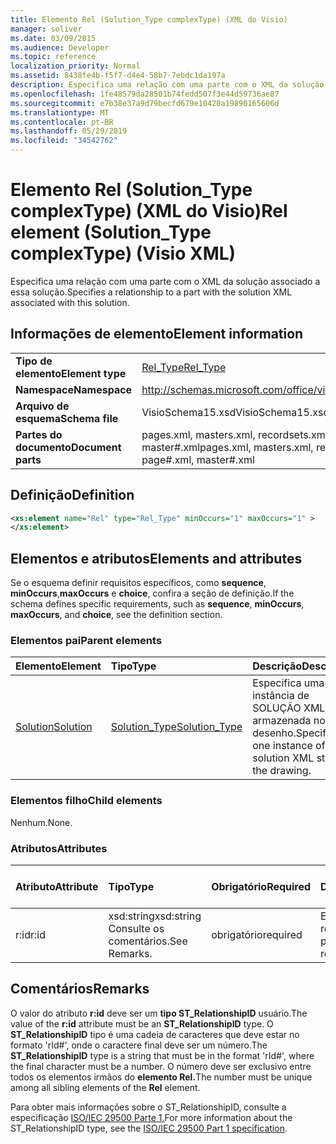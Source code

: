 ```yaml
---
title: Elemento Rel (Solution_Type complexType) (XML do Visio)
manager: soliver
ms.date: 03/09/2015
ms.audience: Developer
ms.topic: reference
localization_priority: Normal
ms.assetid: 8438fe4b-f5f7-d4e4-58b7-7ebdc1da197a
description: Especifica uma relação com uma parte com o XML da solução associado a essa solução.
ms.openlocfilehash: 1fe48579da28501b74fedd507f3e44d59736ae87
ms.sourcegitcommit: e7b38e37a9d79becfd679e10420a19890165606d
ms.translationtype: MT
ms.contentlocale: pt-BR
ms.lasthandoff: 05/29/2019
ms.locfileid: "34542762"
---
```

# <a name="rel-element-solution_type-complextype-visio-xml"></a><span data-ttu-id="9a7a5-103">Elemento Rel (Solution_Type complexType) (XML do Visio)</span><span class="sxs-lookup"><span data-stu-id="9a7a5-103">Rel element (Solution_Type complexType) (Visio XML)</span></span>

<span data-ttu-id="9a7a5-104">Especifica uma relação com uma parte com o XML da solução associado a essa solução.</span><span class="sxs-lookup"><span data-stu-id="9a7a5-104">Specifies a relationship to a part with the solution XML associated with this solution.</span></span>
  
## <a name="element-information"></a><span data-ttu-id="9a7a5-105">Informações de elemento</span><span class="sxs-lookup"><span data-stu-id="9a7a5-105">Element information</span></span>

|||
|:-----|:-----|
|<span data-ttu-id="9a7a5-106">**Tipo de elemento**</span><span class="sxs-lookup"><span data-stu-id="9a7a5-106">**Element type**</span></span> <br/> |[<span data-ttu-id="9a7a5-107">Rel_Type</span><span class="sxs-lookup"><span data-stu-id="9a7a5-107">Rel_Type</span></span>](rel_type-complextypevisio-xml.md) <br/> |
|<span data-ttu-id="9a7a5-108">**Namespace**</span><span class="sxs-lookup"><span data-stu-id="9a7a5-108">**Namespace**</span></span> <br/> |http://schemas.microsoft.com/office/visio/2012/main  <br/> |
|<span data-ttu-id="9a7a5-109">**Arquivo de esquema**</span><span class="sxs-lookup"><span data-stu-id="9a7a5-109">**Schema file**</span></span> <br/> |<span data-ttu-id="9a7a5-110">VisioSchema15.xsd</span><span class="sxs-lookup"><span data-stu-id="9a7a5-110">VisioSchema15.xsd</span></span>  <br/> |
|<span data-ttu-id="9a7a5-111">**Partes do documento**</span><span class="sxs-lookup"><span data-stu-id="9a7a5-111">**Document parts**</span></span> <br/> |<span data-ttu-id="9a7a5-112">pages.xml, masters.xml, recordsets.xml, page#.xml, master#.xml</span><span class="sxs-lookup"><span data-stu-id="9a7a5-112">pages.xml, masters.xml, recordsets.xml, page#.xml, master#.xml</span></span>  <br/> |
   
## <a name="definition"></a><span data-ttu-id="9a7a5-113">Definição</span><span class="sxs-lookup"><span data-stu-id="9a7a5-113">Definition</span></span>

```XML
<xs:element name="Rel" type="Rel_Type" minOccurs="1" maxOccurs="1" >
</xs:element>
```

## <a name="elements-and-attributes"></a><span data-ttu-id="9a7a5-114">Elementos e atributos</span><span class="sxs-lookup"><span data-stu-id="9a7a5-114">Elements and attributes</span></span>

<span data-ttu-id="9a7a5-115">Se o esquema definir requisitos específicos, como **sequence**, **minOccurs**,**maxOccurs** e **choice**, confira a seção de definição.</span><span class="sxs-lookup"><span data-stu-id="9a7a5-115">If the schema defines specific requirements, such as **sequence**, **minOccurs**, **maxOccurs**, and **choice**, see the definition section.</span></span> 
  
### <a name="parent-elements"></a><span data-ttu-id="9a7a5-116">Elementos pai</span><span class="sxs-lookup"><span data-stu-id="9a7a5-116">Parent elements</span></span>

|<span data-ttu-id="9a7a5-117">**Elemento**</span><span class="sxs-lookup"><span data-stu-id="9a7a5-117">**Element**</span></span>|<span data-ttu-id="9a7a5-118">**Tipo**</span><span class="sxs-lookup"><span data-stu-id="9a7a5-118">**Type**</span></span>|<span data-ttu-id="9a7a5-119">**Descrição**</span><span class="sxs-lookup"><span data-stu-id="9a7a5-119">**Description**</span></span>|
|:-----|:-----|:-----|
|[<span data-ttu-id="9a7a5-120">Solution</span><span class="sxs-lookup"><span data-stu-id="9a7a5-120">Solution</span></span>](solution-element-solutions_type-complextypevisio-xml.md) <br/> |[<span data-ttu-id="9a7a5-121">Solution_Type</span><span class="sxs-lookup"><span data-stu-id="9a7a5-121">Solution_Type</span></span>](solution_type-complextypevisio-xml.md) <br/> |<span data-ttu-id="9a7a5-122">Especifica uma instância de SOLUÇÃO XML armazenada no desenho.</span><span class="sxs-lookup"><span data-stu-id="9a7a5-122">Specifies one instance of solution XML stored in the drawing.</span></span>  <br/> |
   
### <a name="child-elements"></a><span data-ttu-id="9a7a5-123">Elementos filho</span><span class="sxs-lookup"><span data-stu-id="9a7a5-123">Child elements</span></span>

<span data-ttu-id="9a7a5-124">Nenhum.</span><span class="sxs-lookup"><span data-stu-id="9a7a5-124">None.</span></span>
  
### <a name="attributes"></a><span data-ttu-id="9a7a5-125">Atributos</span><span class="sxs-lookup"><span data-stu-id="9a7a5-125">Attributes</span></span>

|<span data-ttu-id="9a7a5-126">**Atributo**</span><span class="sxs-lookup"><span data-stu-id="9a7a5-126">**Attribute**</span></span>|<span data-ttu-id="9a7a5-127">**Tipo**</span><span class="sxs-lookup"><span data-stu-id="9a7a5-127">**Type**</span></span>|<span data-ttu-id="9a7a5-128">**Obrigatório**</span><span class="sxs-lookup"><span data-stu-id="9a7a5-128">**Required**</span></span>|<span data-ttu-id="9a7a5-129">**Descrição**</span><span class="sxs-lookup"><span data-stu-id="9a7a5-129">**Description**</span></span>|<span data-ttu-id="9a7a5-130">**Valores possíveis**</span><span class="sxs-lookup"><span data-stu-id="9a7a5-130">**Possible values**</span></span>|
|:-----|:-----|:-----|:-----|:-----|
|<span data-ttu-id="9a7a5-131">r:id</span><span class="sxs-lookup"><span data-stu-id="9a7a5-131">r:id</span></span>  <br/> |<span data-ttu-id="9a7a5-132">xsd:string</span><span class="sxs-lookup"><span data-stu-id="9a7a5-132">xsd:string</span></span>  <br/> <span data-ttu-id="9a7a5-133">Consulte os comentários.</span><span class="sxs-lookup"><span data-stu-id="9a7a5-133">See Remarks.</span></span>  <br/> |<span data-ttu-id="9a7a5-134">obrigatório</span><span class="sxs-lookup"><span data-stu-id="9a7a5-134">required</span></span>  <br/> |<span data-ttu-id="9a7a5-135">Especifica uma relação com uma parte.</span><span class="sxs-lookup"><span data-stu-id="9a7a5-135">Specifies a relationship to a part.</span></span>  <br/> |<span data-ttu-id="9a7a5-136">"rId#"</span><span class="sxs-lookup"><span data-stu-id="9a7a5-136">"rId#"</span></span>  <br/> <span data-ttu-id="9a7a5-137">Consulte os comentários.</span><span class="sxs-lookup"><span data-stu-id="9a7a5-137">See Remarks.</span></span>  <br/> |
   
## <a name="remarks"></a><span data-ttu-id="9a7a5-138">Comentários</span><span class="sxs-lookup"><span data-stu-id="9a7a5-138">Remarks</span></span>

<span data-ttu-id="9a7a5-139">O valor do atributo **r:id** deve ser um **tipo ST_RelationshipID** usuário.</span><span class="sxs-lookup"><span data-stu-id="9a7a5-139">The value of the **r:id** attribute must be an **ST_RelationshipID** type.</span></span> <span data-ttu-id="9a7a5-140">O **ST_RelationshipID** tipo é uma cadeia de caracteres que deve estar no formato 'rId#', onde o caractere final deve ser um número.</span><span class="sxs-lookup"><span data-stu-id="9a7a5-140">The **ST_RelationshipID** type is a string that must be in the format 'rId#', where the final character must be a number.</span></span> <span data-ttu-id="9a7a5-141">O número deve ser exclusivo entre todos os elementos irmãos do **elemento Rel.**</span><span class="sxs-lookup"><span data-stu-id="9a7a5-141">The number must be unique among all sibling elements of the **Rel** element.</span></span> 
  
<span data-ttu-id="9a7a5-142">Para obter mais informações sobre o ST_RelationshipID, consulte a especificação [ISO/IEC 29500 Parte 1.](https://www.iso.org/iso/home/store/catalogue_tc/catalogue_detail.md?csnumber=61750)</span><span class="sxs-lookup"><span data-stu-id="9a7a5-142">For more information about the ST_RelationshipID type, see the [ISO/IEC 29500 Part 1 specification](https://www.iso.org/iso/home/store/catalogue_tc/catalogue_detail.md?csnumber=61750).</span></span>
  

